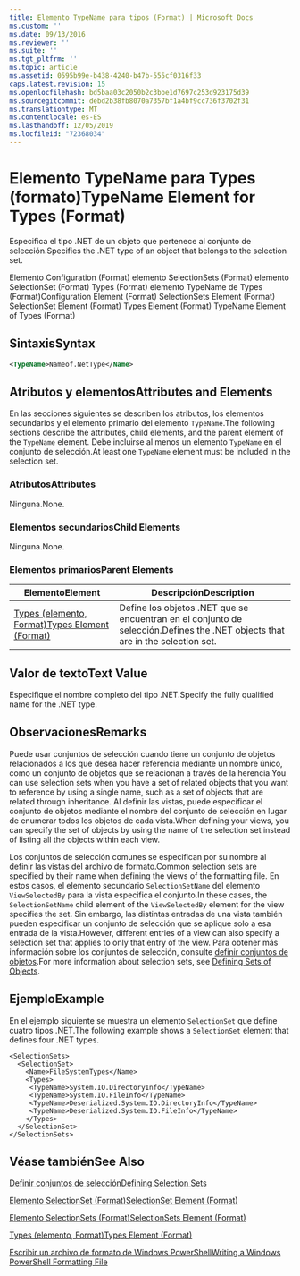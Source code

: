 ```yaml
---
title: Elemento TypeName para tipos (Format) | Microsoft Docs
ms.custom: ''
ms.date: 09/13/2016
ms.reviewer: ''
ms.suite: ''
ms.tgt_pltfrm: ''
ms.topic: article
ms.assetid: 0595b99e-b438-4240-b47b-555cf0316f33
caps.latest.revision: 15
ms.openlocfilehash: bd5baa03c2050b2c3bbe1d7697c253d923175d39
ms.sourcegitcommit: debd2b38fb8070a7357bf1a4bf9cc736f3702f31
ms.translationtype: MT
ms.contentlocale: es-ES
ms.lasthandoff: 12/05/2019
ms.locfileid: "72368034"
---
```

# <a name="typename-element-for-types-format"></a><span data-ttu-id="505b8-102">Elemento TypeName para Types (formato)</span><span class="sxs-lookup"><span data-stu-id="505b8-102">TypeName Element for Types (Format)</span></span>

<span data-ttu-id="505b8-103">Especifica el tipo .NET de un objeto que pertenece al conjunto de selección.</span><span class="sxs-lookup"><span data-stu-id="505b8-103">Specifies the .NET type of an object that belongs to the selection set.</span></span>

<span data-ttu-id="505b8-104">Elemento Configuration (Format) elemento SelectionSets (Format) elemento SelectionSet (Format) Types (Format) elemento TypeName de Types (Format)</span><span class="sxs-lookup"><span data-stu-id="505b8-104">Configuration Element (Format) SelectionSets Element (Format) SelectionSet Element (Format) Types Element (Format) TypeName Element of Types (Format)</span></span>

## <a name="syntax"></a><span data-ttu-id="505b8-105">Sintaxis</span><span class="sxs-lookup"><span data-stu-id="505b8-105">Syntax</span></span>

```xml
<TypeName>Nameof.NetType</Name>
```

## <a name="attributes-and-elements"></a><span data-ttu-id="505b8-106">Atributos y elementos</span><span class="sxs-lookup"><span data-stu-id="505b8-106">Attributes and Elements</span></span>

<span data-ttu-id="505b8-107">En las secciones siguientes se describen los atributos, los elementos secundarios y el elemento primario del elemento `TypeName`.</span><span class="sxs-lookup"><span data-stu-id="505b8-107">The following sections describe the attributes, child elements, and the parent element of the `TypeName` element.</span></span> <span data-ttu-id="505b8-108">Debe incluirse al menos un elemento `TypeName` en el conjunto de selección.</span><span class="sxs-lookup"><span data-stu-id="505b8-108">At least one `TypeName` element must be included in the selection set.</span></span>

### <a name="attributes"></a><span data-ttu-id="505b8-109">Atributos</span><span class="sxs-lookup"><span data-stu-id="505b8-109">Attributes</span></span>

<span data-ttu-id="505b8-110">Ninguna.</span><span class="sxs-lookup"><span data-stu-id="505b8-110">None.</span></span>

### <a name="child-elements"></a><span data-ttu-id="505b8-111">Elementos secundarios</span><span class="sxs-lookup"><span data-stu-id="505b8-111">Child Elements</span></span>

<span data-ttu-id="505b8-112">Ninguna.</span><span class="sxs-lookup"><span data-stu-id="505b8-112">None.</span></span>

### <a name="parent-elements"></a><span data-ttu-id="505b8-113">Elementos primarios</span><span class="sxs-lookup"><span data-stu-id="505b8-113">Parent Elements</span></span>

|<span data-ttu-id="505b8-114">Elemento</span><span class="sxs-lookup"><span data-stu-id="505b8-114">Element</span></span>|<span data-ttu-id="505b8-115">Descripción</span><span class="sxs-lookup"><span data-stu-id="505b8-115">Description</span></span>|
|-------------|-----------------|
|[<span data-ttu-id="505b8-116">Types (elemento, Format)</span><span class="sxs-lookup"><span data-stu-id="505b8-116">Types Element (Format)</span></span>](./types-element-for-selectionset-format.md)|<span data-ttu-id="505b8-117">Define los objetos .NET que se encuentran en el conjunto de selección.</span><span class="sxs-lookup"><span data-stu-id="505b8-117">Defines the .NET objects that are in the selection set.</span></span>|

## <a name="text-value"></a><span data-ttu-id="505b8-118">Valor de texto</span><span class="sxs-lookup"><span data-stu-id="505b8-118">Text Value</span></span>

<span data-ttu-id="505b8-119">Especifique el nombre completo del tipo .NET.</span><span class="sxs-lookup"><span data-stu-id="505b8-119">Specify the fully qualified name for the .NET type.</span></span>

## <a name="remarks"></a><span data-ttu-id="505b8-120">Observaciones</span><span class="sxs-lookup"><span data-stu-id="505b8-120">Remarks</span></span>

<span data-ttu-id="505b8-121">Puede usar conjuntos de selección cuando tiene un conjunto de objetos relacionados a los que desea hacer referencia mediante un nombre único, como un conjunto de objetos que se relacionan a través de la herencia.</span><span class="sxs-lookup"><span data-stu-id="505b8-121">You can use selection sets when you have a set of related objects that you want to reference by using a single name, such as a set of objects that are related through inheritance.</span></span> <span data-ttu-id="505b8-122">Al definir las vistas, puede especificar el conjunto de objetos mediante el nombre del conjunto de selección en lugar de enumerar todos los objetos de cada vista.</span><span class="sxs-lookup"><span data-stu-id="505b8-122">When defining your views, you can specify the set of objects by using the name of the selection set instead of listing all the objects within each view.</span></span>

<span data-ttu-id="505b8-123">Los conjuntos de selección comunes se especifican por su nombre al definir las vistas del archivo de formato.</span><span class="sxs-lookup"><span data-stu-id="505b8-123">Common selection sets are specified by their name when defining the views of the formatting file.</span></span> <span data-ttu-id="505b8-124">En estos casos, el elemento secundario `SelectionSetName` del elemento `ViewSelectedBy` para la vista especifica el conjunto.</span><span class="sxs-lookup"><span data-stu-id="505b8-124">In these cases, the `SelectionSetName` child element of the `ViewSelectedBy` element for the view specifies the set.</span></span> <span data-ttu-id="505b8-125">Sin embargo, las distintas entradas de una vista también pueden especificar un conjunto de selección que se aplique solo a esa entrada de la vista.</span><span class="sxs-lookup"><span data-stu-id="505b8-125">However, different entries of a view can also specify a selection set that applies to only that entry of the view.</span></span> <span data-ttu-id="505b8-126">Para obtener más información sobre los conjuntos de selección, consulte [definir conjuntos de objetos](./defining-selection-sets.md).</span><span class="sxs-lookup"><span data-stu-id="505b8-126">For more information about selection sets, see [Defining Sets of Objects](./defining-selection-sets.md).</span></span>

## <a name="example"></a><span data-ttu-id="505b8-127">Ejemplo</span><span class="sxs-lookup"><span data-stu-id="505b8-127">Example</span></span>

<span data-ttu-id="505b8-128">En el ejemplo siguiente se muestra un elemento `SelectionSet` que define cuatro tipos .NET.</span><span class="sxs-lookup"><span data-stu-id="505b8-128">The following example shows a `SelectionSet` element that defines four .NET types.</span></span>

```
<SelectionSets>
  <SelectionSet>
    <Name>FileSystemTypes</Name>
    <Types>
     <TypeName>System.IO.DirectoryInfo</TypeName>
     <TypeName>System.IO.FileInfo</TypeName>
     <TypeName>Deserialized.System.IO.DirectoryInfo</TypeName>
     <TypeName>Deserialized.System.IO.FileInfo</TypeName>
    </Types>
  </SelectionSet>
</SelectionSets>
```

## <a name="see-also"></a><span data-ttu-id="505b8-129">Véase también</span><span class="sxs-lookup"><span data-stu-id="505b8-129">See Also</span></span>

[<span data-ttu-id="505b8-130">Definir conjuntos de selección</span><span class="sxs-lookup"><span data-stu-id="505b8-130">Defining Selection Sets</span></span>](./defining-selection-sets.md)

[<span data-ttu-id="505b8-131">Elemento SelectionSet (Format)</span><span class="sxs-lookup"><span data-stu-id="505b8-131">SelectionSet Element (Format)</span></span>](./selectionset-element-format.md)

[<span data-ttu-id="505b8-132">Elemento SelectionSets (Format)</span><span class="sxs-lookup"><span data-stu-id="505b8-132">SelectionSets Element (Format)</span></span>](./selectionsets-element-format.md)

[<span data-ttu-id="505b8-133">Types (elemento, Format)</span><span class="sxs-lookup"><span data-stu-id="505b8-133">Types Element (Format)</span></span>](./types-element-for-selectionset-format.md)

[<span data-ttu-id="505b8-134">Escribir un archivo de formato de Windows PowerShell</span><span class="sxs-lookup"><span data-stu-id="505b8-134">Writing a Windows PowerShell Formatting File</span></span>](./writing-a-powershell-formatting-file.md)
